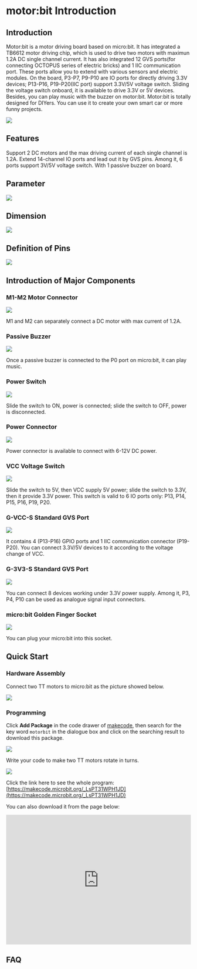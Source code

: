 # motor:bit Introduction 

## Introduction


Motor:bit is a motor driving board based on micro:bit. It has integrated a TB6612 motor driving chip, which is used to drive two motors with maximun 1.2A DC single channel current. It has also integrated 12 GVS ports(for connecting OCTOPUS series of electric bricks) and 1 IIC communication port. These ports allow you to extend with various sensors and electric modules. On the board, P3-P7, P9-P10 are IO ports for directly driving 3.3V devices; P13-P16, P19-P20(IIC port) support 3.3V/5V voltage switch. Sliding the voltage switch onboard, it is available to drive 3.3V or 5V devices. Besides, you can play music with the buzzer on motor:bit. Motor:bit is totally designed for DIYers. You can use it to create your own smart car or more funny projects.

![](./images/6zRKrvw.jpg)


## Features

 Support 2 DC motors and the max driving current of each single channel is 1.2A.
 Extend 14-channel IO ports and lead out it by GVS pins. Among it, 6 ports support 3V/5V voltage switch. 
 With 1 passive buzzer on board. 


## Parameter


![](./images/CbRqh12.png)


## Dimension  

![](./images/zXGYS2h.jpg)


## Definition of Pins

![](./images/yiJJzHK.jpg)


## Introduction of Major Components


### M1-M2 Motor Connector

![](./images/29nn8kR.jpg)

M1 and M2 can separately connect a DC motor with max current of 1.2A. 

### Passive Buzzer 

![](./images/eFXaJlg.jpg)

Once a passive buzzer is connected to the P0 port on micro:bit, it can play music. 

### Power Switch 

![](./images/mq8NFg4.jpg)

Slide the switch to ON, power is connected; slide the switch to OFF, power is disconnected. 

### Power Connector 

![](./images/NDzflbB.jpg)

Power connector is available to connect with 6-12V DC power. 

### VCC Voltage Switch 

![](./images/vpxh1nD.jpg)

Slide the switch to 5V, then VCC supply 5V power; slide the switch to 3.3V, then it provide 3.3V power. This switch is valid to 6 IO ports only: P13, P14, P15, P16, P19, P20. 

### G-VCC-S Standard GVS Port

![](./images/4cqVab2.jpg)

It contains 4 (P13-P16) GPIO ports and 1 IIC communication connector (P19-P20). You can connect 3.3V/5V devices to it according to the voltage change of VCC.

### G-3V3-S Standard GVS Port

![](./images/xjDkR8E.jpg)

You can connect 8 devices working under 3.3V power supply. Among it, P3, P4, P10 can be used as analogue signal input connectors. 

### micro:bit Golden Finger Socket

![](./images/CemM8y5.jpg)

You can plug your micro:bit into this socket.


## Quick Start


### Hardware Assembly
  
Connect two TT motors to micro:bit as the picture showed below. 

![](./images/5ayGCgd.png)

### Programming  
   
Click **Add Package** in the code drawer of [makecode](https://makecode.microbit.org/), then search for the key word `motorbit` in the dialogue box and click on the searching result to download this package. 

![](./images/CDV9ODY.png)

Write your code to make two TT motors rotate in turns. 

![](./images/2klOChu.png)

Click the link here to see the whole program: [https://makecode.microbit.org/_LsPT31WPH1JD](https://makecode.microbit.org/_LsPT31WPH1JD)

You can also download it from the page below:
<div style="position:relative;height:0;padding-bottom:70%;overflow:hidden;"><iframe style="position:absolute;top:0;left:0;width:100%;height:100%;" src="https://makecode.microbit.org/#pub:_LsPT31WPH1JD" frameborder="0" sandbox="allow-popups allow-forms allow-scripts allow-same-origin"></iframe></div>


## FAQ  
  

